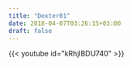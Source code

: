 ```yaml
---
title: "Dexter01"
date: 2018-04-07T03:26:15+03:00
draft: false
---
```


{{< youtube id="kRhjlBDU740" >}}